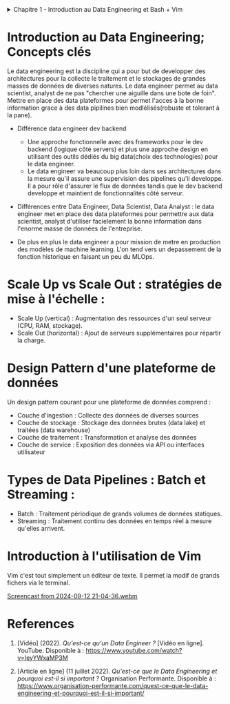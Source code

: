<details>
<summary>Chapitre 1 - Introduction au Data Engineering et Bash + Vim </summary>

-  Introduction au Data Engineering : Aperçu général et historique
-  Concepts clés : Différences entre Data Engineer, Data Scientist, Data Analyst, etc.
-  Parcours professionnel en Data Engineering
-  Collaboration entre les différents rôles data
-  Comparaison : Data Engineering vs Data Science
-  Outils et utilisation des données en entreprise
-  Évaluation de la maturité d'un projet Data
-  Rôle de l'IA, des LLM et du Data Engineering
-  Introduction à la modélisation des données
-  Systèmes distribués : fonctionnement et avantages
-  Scale Up vs Scale Out : stratégies de mise à l'échelle
-  Design Pattern d'une plateforme de données
-  Types de Data Pipelines : Batch et Streaming
-  Gestion de la qualité des données
-  Commandes Bash essentielles pour Windows/Mac
-  Introduction à l'utilisation de Vim
</details>


# Introduction au Data Engineering; Concepts clés 
Le data engineering est la discipline qui a pour but de developper des architectures pour la collecte le traitement et le stockages de grandes masses de données de diverses natures. Le data engineer permet au data scientist, analyst de ne pas "chercher une aiguille dans une bote de foin". Mettre en place des data plateformes pour permet l'acces à la bonne information grace à des data pipilines bien modlélisés(robuste et tolerant à la pane).

- Différence data engineer dev backend

    - Une approche fonctionnelle avec des frameworks pour le dev backend (logique côté servers) et plus une approche design en utilisant des outils dédiés du big data(choix des technologies) pour le data engineer.
    - Le data engineer va beaucoup plus loin dans ses architectures dans la mesure qu'il assure une supervision des pipelines qu'il developpe. Il a pour rôle d'assurer le flux de données tandis que le dev backend developpe et maintient de fonctionnalités côté serveur.

- Différences entre Data Engineer, Data Scientist, Data Analyst : le data engineer met en place des data plateformes pour permettre aux data scientist, analyst d'utiliser facielement la bonne information dans l'enorme masse de données de l'entreprise.


- De plus en plus le data engineer a pour mission de metre en production des modèles de machine learning. L'on tend vers un depassement de la fonction historique en faisant un peu du MLOps.


# Scale Up vs Scale Out : stratégies de mise à l'échelle :
- Scale Up (vertical) : Augmentation des ressources d'un seul serveur (CPU, RAM, stockage).
- Scale Out (horizontal) : Ajout de serveurs supplémentaires pour répartir la charge.


# Design Pattern d'une plateforme de données 
Un design pattern courant pour une plateforme de données comprend :
- Couche d'ingestion : Collecte des données de diverses sources
- Couche de stockage : Stockage des données brutes (data lake) et traitées (data warehouse)
- Couche de traitement : Transformation et analyse des données
- Couche de service : Exposition des données via API ou interfaces utilisateur


# Types de Data Pipelines : Batch et Streaming :
- Batch : Traitement périodique de grands volumes de données statiques.
- Streaming : Traitement continu des données en temps réel à mesure qu'elles arrivent.

# Introduction à l'utilisation de Vim
Vim c'est tout simplement un éditeur de texte. Il permet la modif de grands fichers via le terminal.

[Screencast from 2024-09-12 21-04-36.webm](https://github.com/user-attachments/assets/b919d8ad-a9ca-47f2-9492-5824a374674c)




# References

1. [Vidéo] (2022). *Qu'est-ce qu'un Data Engineer ?* [Vidéo en ligne]. YouTube. Disponible à : https://www.youtube.com/watch?v=IeyYWxaMP3M

2. [Article en ligne] (11 juillet 2022). *Qu'est-ce que le Data Engineering et pourquoi est-il si important ?* Organisation Performante. Disponible à : https://www.organisation-performante.com/quest-ce-que-le-data-engineering-et-pourquoi-est-il-si-important/
